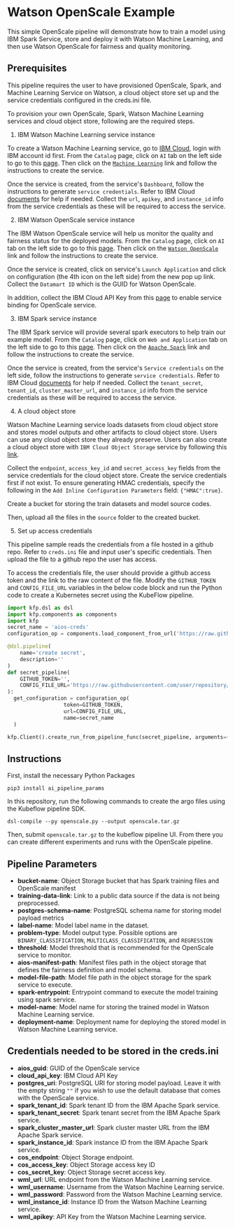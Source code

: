 # Watson OpenScale Example

This simple OpenScale pipeline will demonstrate how to train a model using IBM Spark Service, store and deploy it with Watson Machine Learning, and then use Watson OpenScale for fairness and quality monitoring.

## Prerequisites

This pipeline requires the user to have provisioned OpenScale, Spark, and Machine Learning Service on Watson, a cloud object store set up and the service credentials configured in the creds.ini file.

To provision your own OpenScale, Spark, Watson Machine Learning services and cloud object store, following are the required steps.

1. IBM Watson Machine Learning service instance

To create a Watson Machine Learning service, go to [IBM Cloud](https://cloud.ibm.com/), login with IBM account id first. From the `Catalog` page, click on `AI` tab on the left side to go to this [page](https://cloud.ibm.com/catalog?category=ai). Then click on the [`Machine Learning`](https://cloud.ibm.com/catalog/services/machine-learning) link and follow the instructions to create the service.

Once the service is created, from the service's `Dashboard`, follow the instructions to generate `service credentials`. Refer to IBM Cloud [documents](https://cloud.ibm.com/docs) for help if needed. Collect the `url`, `apikey`, and `instance_id` info from the service credentials as these will be required to access the service.

2. IBM Watson OpenScale service instance

The IBM Watson OpenScale service will help us monitor the quality and fairness status for the deployed models. From the `Catalog` page, click on `AI` tab on the left side to go to this [page](https://cloud.ibm.com/catalog?category=ai). Then click on the [`Watson OpenScale`](https://cloud.ibm.com/catalog/services/watson-openscale) link and follow the instructions to create the service.

Once the service is created, click on service's `Launch Application` and click on configuration (the 4th icon on the left side) from the new pop up link. Collect the `Datamart ID` which is the GUID for Watson OpenScale.

In addition, collect the IBM Cloud API Key from this [page](https://cloud.ibm.com/iam#/apikeys) to enable service binding for OpenScale service.

3. IBM Spark service instance

The IBM Spark service will provide several spark executors to help train our example model. From the `Catalog` page, click on `Web and Application` tab on the left side to go to this [page](https://cloud.ibm.com/catalog?category=app_services). Then click on the [`Apache Spark`](https://cloud.ibm.com/catalog/services/apache-spark) link and follow the instructions to create the service.

Once the service is created, from the service's `Service credentials` on the left side, follow the instructions to generate `service credentials`. Refer to IBM Cloud [documents](https://cloud.ibm.com/docs) for help if needed.
Collect the `tenant_secret`, `tenant_id`, `cluster_master_url`, and `instance_id` info from the service credentials as these will be required to access the service.

4. A cloud object store

Watson Machine Learning service loads datasets from cloud object store and stores model outputs and other artifacts to cloud object store. Users can use any cloud object store they already preserve. Users can also create a cloud object store with `IBM Cloud Object Storage` service by following this [link](https://console.bluemix.net/catalog/services/cloud-object-storage).

Collect the `endpoint`, `access_key_id` and `secret_access_key` fields from the service credentials for the cloud object store. Create the service credentials first if not exist. To ensure generating HMAC credentials, specify the following in the `Add Inline Configuration Parameters` field: `{"HMAC":true}`.

Create a bucket for storing the train datasets and model source codes.

Then, upload all the files in the `source` folder to the created bucket.

5. Set up access credentials

This pipeline sample reads the credentials from a file hosted in a github repo. Refer to `creds.ini` file and input user's specific credentials. Then upload the file to a github repo the user has access.

To access the credentials file, the user should provide a github access token and the link to the raw content of the file. Modify the `GITHUB_TOKEN` and `CONFIG_FILE_URL` variables in the below code block and run the Python code to create a Kubernetes secret using the KubeFlow pipeline.

```python
import kfp.dsl as dsl
import kfp.components as components
import kfp
secret_name = 'aios-creds'
configuration_op = components.load_component_from_url('https://raw.githubusercontent.com/kubeflow/pipelines/master/components/ibm-components/commons/config/component.yaml')

@dsl.pipeline(
    name='create secret',
    description=''
)
def secret_pipeline(
    GITHUB_TOKEN='',
    CONFIG_FILE_URL='https://raw.githubusercontent.com/user/repository/branch/creds.ini',
):
  get_configuration = configuration_op(
                  token=GITHUB_TOKEN,
                  url=CONFIG_FILE_URL,
                  name=secret_name
  )

kfp.Client().create_run_from_pipeline_func(secret_pipeline, arguments={})
```

## Instructions

First, install the necessary Python Packages

```shell
pip3 install ai_pipeline_params
```

In this repository, run the following commands to create the argo files using the Kubeflow pipeline SDK.

```shell
dsl-compile --py openscale.py --output openscale.tar.gz
```

Then, submit `openscale.tar.gz` to the kubeflow pipeline UI. From there you can create different experiments and runs with the OpenScale pipeline.

## Pipeline Parameters

- **bucket-name**: Object Storage bucket that has Spark training files and OpenScale manifest
- **training-data-link**: Link to a public data source if the data is not being preprocessed.
- **postgres-schema-name**: PostgreSQL schema name for storing model payload metrics
- **label-name**: Model label name in the dataset.
- **problem-type**: Model output type. Possible options are `BINARY_CLASSIFICATION`, `MULTICLASS_CLASSIFICATION`, and `REGRESSION`
- **threshold**: Model threshold that is recommended for the OpenScale service to monitor.
- **aios-manifest-path**: Manifest files path in the object storage that defines the fairness definition and model schema.
- **model-file-path**: Model file path in the object storage for the spark service to execute.
- **spark-entrypoint**: Entrypoint command to execute the model training using spark service.
- **model-name**: Model name for storing the trained model in Watson Machine Learning service.
- **deployment-name**: Deployment name for deploying the stored model in Watson Machine Learning service.

## Credentials needed to be stored in the creds.ini

- **aios_guid**: GUID of the OpenScale service
- **cloud_api_key**: IBM Cloud API Key
- **postgres_uri**: PostgreSQL URI for storing model payload. Leave it with the empty string `""` if you wish to use the default database that comes with the OpenScale service.
- **spark_tenant_id**: Spark tenant ID from the IBM Apache Spark service.
- **spark_tenant_secret**: Spark tenant secret from the IBM Apache Spark service.
- **spark_cluster_master_url**: Spark cluster master URL from the IBM Apache Spark service.
- **spark_instance_id**: Spark instance ID from the IBM Apache Spark service.
- **cos_endpoint**: Object Storage endpoint.
- **cos_access_key**: Object Storage access key ID
- **cos_secret_key**: Object Storage secret access key.
- **wml_url**: URL endpoint from the Watson Machine Learning service.
- **wml_username**: Username from the Watson Machine Learning service.
- **wml_password**: Password from the Watson Machine Learning service.
- **wml_instance_id**: Instance ID from the Watson Machine Learning service.
- **wml_apikey**: API Key from the Watson Machine Learning service.
